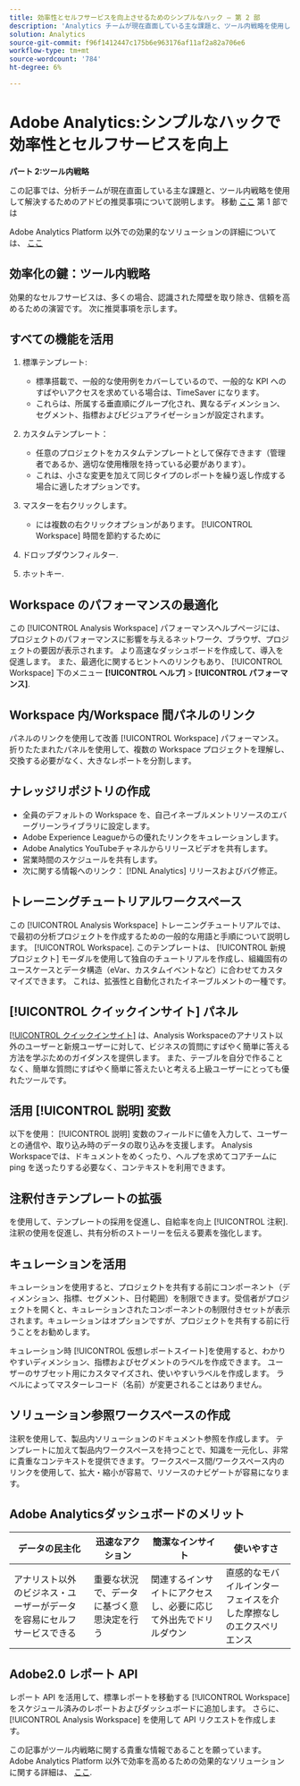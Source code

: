 ```yaml
---
title: 効率性とセルフサービスを向上させるためのシンプルなハック — 第 2 部
description: 'Analytics チームが現在直面している主な課題と、ツール内戦略を使用して解決するための推奨事項について説明します。 '
solution: Analytics
source-git-commit: f96f1412447c175b6e963176af11af2a82a706e6
workflow-type: tm+mt
source-wordcount: '784'
ht-degree: 6%

---
```


# Adobe Analytics:シンプルなハックで効率性とセルフサービスを向上

**パート 2:ツール内戦略**

この記事では、分析チームが現在直面している主な課題と、ツール内戦略を使用して解決するためのアドビの推奨事項について説明します。 移動 [ここ](/help/strategy/analytics-simple-hacks-for-efficiency-part-one.md) 第 1 部では

Adobe Analytics Platform 以外での効果的なソリューションの詳細については、 [ここ](https://docs.google.com/document/d/1fSrC/_yHW04K61K0Phe4dtg1nCU4jDsqrHWc8KVvsJWk/edit?usp=sharing)

## 効率化の鍵：ツール内戦略

効果的なセルフサービスは、多くの場合、認識された障壁を取り除き、信頼を高めるための演習です。 次に推奨事項を示します。

## すべての機能を活用

1. 標準テンプレート:

   * 標準搭載で、一般的な使用例をカバーしているので、一般的な KPI へのすばやいアクセスを求めている場合は、TimeSaver になります。
   * これらは、所属する垂直順にグループ化され、異なるディメンション、セグメント、指標およびビジュアライゼーションが設定されます。

1. カスタムテンプレート：

   * 任意のプロジェクトをカスタムテンプレートとして保存できます（管理者であるか、適切な使用権限を持っている必要があります）。
   * これは、小さな変更を加えて同じタイプのレポートを繰り返し作成する場合に適したオプションです。

1. マスターを右クリックします。

   * には複数の右クリックオプションがあります。 [!UICONTROL Workspace] 時間を節約するために

1. ドロップダウンフィルター.

1. ホットキー.

## Workspace のパフォーマンスの最適化

この [!UICONTROL Analysis Workspace] パフォーマンスヘルプページには、プロジェクトのパフォーマンスに影響を与えるネットワーク、ブラウザ、プロジェクトの要因が表示されます。 より高速なダッシュボードを作成して、導入を促進します。 また、最適化に関するヒントへのリンクもあり、 [!UICONTROL Workspace] 下のメニュー **[!UICONTROL ヘルプ]** > **[!UICONTROL パフォーマンス]**.

## Workspace 内/Workspace 間パネルのリンク

パネルのリンクを使用して改善 [!UICONTROL Workspace] パフォーマンス。 折りたたまれたパネルを使用して、複数の Workspace プロジェクトを理解し、交換する必要がなく、大きなレポートを分割します。

## ナレッジリポジトリの作成

* 全員のデフォルトの Workspace を、自己イネーブルメントリソースのエバーグリーンライブラリに設定します。
* Adobe Experience Leagueからの優れたリンクをキュレーションします。
* Adobe Analytics YouTubeチャネルからリリースビデオを共有します。
* 営業時間のスケジュールを共有します。
* 次に関する情報へのリンク： [!DNL Analytics] リリースおよびバグ修正。

## トレーニングチュートリアルワークスペース

この [!UICONTROL Analysis Workspace] トレーニングチュートリアルでは、で最初の分析プロジェクトを作成するための一般的な用語と手順について説明します。 [!UICONTROL Workspace]. このテンプレートは、 [!UICONTROL 新規プロジェクト] モーダルを使用して独自のチュートリアルを作成し、組織固有のユースケースとデータ構造（eVar、カスタムイベントなど）に合わせてカスタマイズできます。 これは、拡張性と自動化されたイネーブルメントの一種です。

## [!UICONTROL クイックインサイト] パネル

[[!UICONTROL クイックインサイト]](https://experienceleague.adobe.com/docs/analytics/analyze/analysis-workspace/panels/quickinsight.html?lang=en) は、Analysis Workspaceのアナリスト以外のユーザーと新規ユーザーに対して、ビジネスの質問にすばやく簡単に答える方法を学ぶためのガイダンスを提供します。 また、テーブルを自分で作ることなく、簡単な質問にすばやく簡単に答えたいと考える上級ユーザーにとっても優れたツールです。

## 活用 [!UICONTROL 説明] 変数

以下を使用： [!UICONTROL 説明] 変数のフィールドに値を入力して、ユーザーとの通信や、取り込み時のデータの取り込みを支援します。 Analysis Workspaceでは、ドキュメントをめくったり、ヘルプを求めてコアチームに ping を送ったりする必要なく、コンテキストを利用できます。

## 注釈付きテンプレートの拡張

を使用して、テンプレートの採用を促進し、自給率を向上 [!UICONTROL 注釈]. 注釈の使用を促進し、共有分析のストーリーを伝える要素を強化します。

## キュレーションを活用

キュレーションを使用すると、プロジェクトを共有する前にコンポーネント（ディメンション、指標、セグメント、日付範囲）を制限できます。受信者がプロジェクトを開くと、キュレーションされたコンポーネントの制限付きセットが表示されます。キュレーションはオプションですが、プロジェクトを共有する前に行うことをお勧めします。

キュレーション時 [!UICONTROL 仮想レポートスイート]を使用すると、わかりやすいディメンション、指標およびセグメントのラベルを作成できます。 ユーザーのサブセット用にカスタマイズされ、使いやすいラベルを作成します。 ラベルによってマスターレコード（名前）が変更されることはありません。

## ソリューション参照ワークスペースの作成

注釈を使用して、製品内ソリューションのドキュメント参照を作成します。 テンプレートに加えて製品内ワークスペースを持つことで、知識を一元化し、非常に貴重なコンテキストを提供できます。 ワークスペース間/ワークスペース内のリンクを使用して、拡大・縮小が容易で、リソースのナビゲートが容易になります。

## Adobe Analyticsダッシュボードのメリット

| データの民主化 | 迅速なアクション | 簡潔なインサイト | 使いやすさ |
| --- | --- | --- | --- |
| アナリスト以外のビジネス・ユーザーがデータを容易にセルフサービスできる | 重要な状況で、データに基づく意思決定を行う | 関連するインサイトにアクセスし、必要に応じて外出先でドリルダウン | 直感的なモバイルインターフェイスを介した摩擦なしのエクスペリエンス |

## Adobe2.0 レポート API

レポート API を活用して、標準レポートを移動する [!UICONTROL Workspace] をスケジュール済みのレポートおよびダッシュボードに追加します。 さらに、 [!UICONTROL Analysis Workspace] を使用して API リクエストを作成します。

この記事がツール内戦略に関する貴重な情報であることを願っています。 Adobe Analytics Platform 以外で効率を高めるための効果的なソリューションに関する詳細は、 [ここ](https://docs.google.com/document/d/1fSrC/_yHW04K61K0Phe4dtg1nCU4jDsqrHWc8KVvsJWk/edit?usp=sharing).
